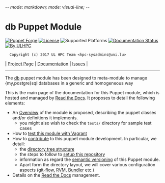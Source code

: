 -*- mode: markdown; mode: visual-line;  -*-

# db Puppet Module

[![Puppet Forge](http://img.shields.io/puppetforge/v/db.svg)](https://forge.puppetlabs.com/ULHPC/db)
[![License](http://img.shields.io/:license-Apache2.0-blue.svg)](LICENSE)
![Supported Platforms](http://img.shields.io/badge/platform-debian-lightgrey.svg)
[![Documentation Status](https://readthedocs.org/projects/ulhpc-puppet-db/badge/?version=latest)](https://readthedocs.org/projects/ulhpc-puppet-db/?badge=latest)
[![By ULHPC](https://img.shields.io/badge/by-ULHPC-blue.svg)](http://hpc.uni.lu)

      Copyright (c) 2017 UL HPC Team <hpc-sysadmins@uni.lu>

| [Project Page](https://github.com/ULHPC/pupper-db) | [Documentation](http://ulhpc-puppet-db.readthedocs.org/en/latest/) | [Issues](https://github.com/ULHPC/pupper-db/issues) |


-----------
The [db](https://github.com/ULHPC/pupper-db) puppet module has been designed to meta-module to manage {my,postgre}sql databases in a generic and homogeneous way

This is the main page of the documentation for this Puppet module, which is hosted and managed by [Read the Docs](http://db.readthedocs.org/en/latest/).
It proposes to detail the following elements:

* An [Overview](overview.md) of the module is proposed, describing the puppet classes and/or definitions it implements.
     - you might also wish to check the `tests/` directory for sample test cases
* How to [test this module with Vagrant](vagrant.md)
* How to [contribute](contributing/index.md) to this puppet module development. In particular, we detail:
     - the [directory tree structure](contributing/layout.md)
	 - the steps to follow to [setup this repository](contributing/setup.md)
	 - information as regard the [semantic versioning](contributing/versioning.md) of this Puppet module.
     - Apart form the directory layout, we will cover various configuration aspects ([git-flow](https://github.com/nvie/gitflow), [RVM](https://rvm.io/), [Bundler](http://bundler.io/) etc.)
* Details on the [Read the Docs](http://ulhpc-puppet-db.readthedocs.org/en/latest/) management.
